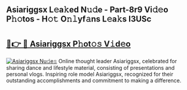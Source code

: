## Asiariggsx L𝚎a𝚔ed N𝚞𝚍e - Part-8r9 Vi𝚍𝚎o P𝚑𝚘tos - H𝚘𝚝 O𝚗𝚕yf𝚊ns L𝚎a𝚔s I3USc

# <h2><a href="http://kff6elg.oniu.top/?m=Asiariggsx">🔗👉 🔴 Asiariggsx P𝚑ot𝚘𝚜 V𝚒d𝚎o</a></h2>

[![Asiariggsx Nu𝚍e𝚜](https://i.imgur.com/0qMVB7G.gif)](http://kff6elg.oniu.top/?m=Asiariggsx)
Online thought leader Asiariggsx, celebrated for sharing dance and lifestyle material, consisting of presentations and personal vlogs. Inspiring role model Asiariggsx, recognized for their outstanding accomplishments and commitment to making a difference.  
